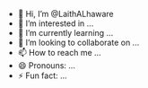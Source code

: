 - 👋 Hi, I’m @LaithALhaware
- 👀 I’m interested in ...
- 🌱 I’m currently learning ...
- 💞️ I’m looking to collaborate on ...
- 📫 How to reach me ...
- 😄 Pronouns: ...
- ⚡ Fun fact: ...

<!---
LaithALhaware/LaithALhaware is a ✨ special ✨ repository because its `README.md` (this file) appears on your GitHub profile.
You can click the Preview link to take a look at your changes.
--->
